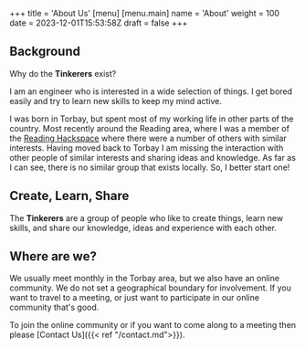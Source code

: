 +++
title = 'About Us'
[menu]
  [menu.main]
  name = 'About'
  weight = 100
date = 2023-12-01T15:53:58Z
draft = false
+++

## Background

Why do the **Tinkerers** exist?  

I am an engineer who is interested in a wide selection of things.  I get bored easily and try to learn new skills to keep my mind active.

I was born in Torbay, but spent most of my working life in other parts of the country.  Most recently around the Reading area, where I was a member of the [Reading Hackspace](https://rlab.org.uk) where there were a number of others with similar interests.  Having moved back to Torbay I am missing the interaction with other people of similar interests and sharing ideas and knowledge.  As far as I can see, there is no similar group that exists locally.  So, I better start one!

## Create, Learn, Share

The **Tinkerers** are a group of people who like to create things, learn new skills, and share our knowledge, ideas and experience with each other.

## Where are we?

We usually meet monthly in the Torbay area, but we also have an online community.  We do not set a geographical boundary for involvement.  If you want to travel to a meeting, or just want to participate in our online community that's good.

To join the online community or if you want to come along to a meeting then please [Contact Us]({{< ref "/contact.md">}}).